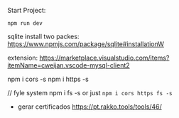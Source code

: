 Start Project:

`npm run dev`


sqlite install two packes: https://www.npmjs.com/package/sqlite#installationW


extension:
https://marketplace.visualstudio.com/items?itemName=cweijan.vscode-mysql-client2


npm i cors -s
npm i https -s

// fyle system
npm i fs -s or just `npm i cors https fs -s`

- gerar certificados
https://pt.rakko.tools/tools/46/